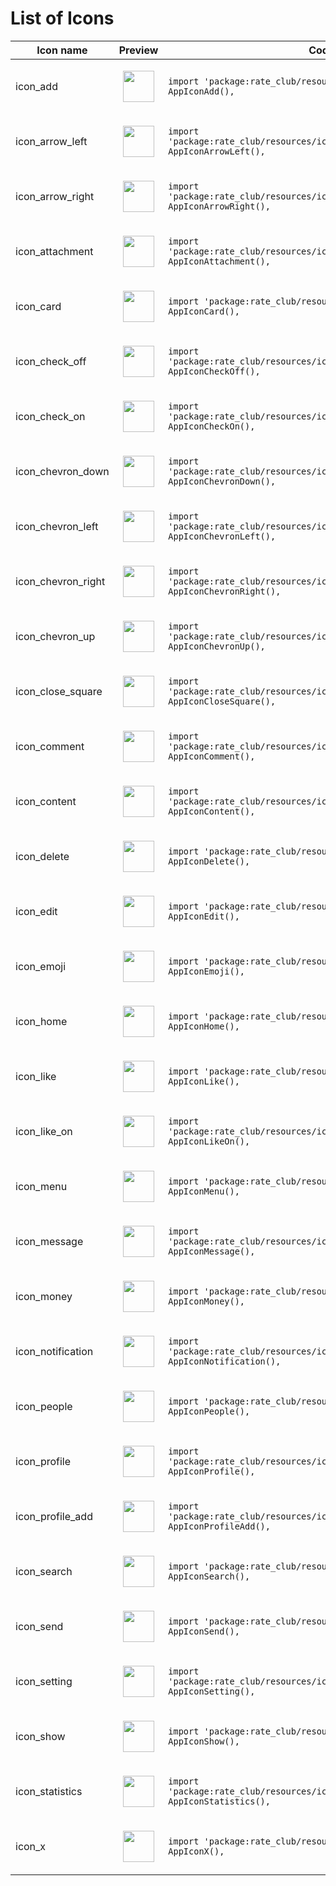 # List of Icons

| Icon name  | Preview  | Code |
|---|---|---|
| icon_add | <p align="center"><img width="50" loading="lazy" src="icons/add.svg"></p> | `import 'package:rate_club/resources/icons/icon_add.dart';`<br>`AppIconAdd(), `|
| icon_arrow_left | <p align="center"><img width="50" loading="lazy" src="icons/arrow_left.svg"></p> | `import 'package:rate_club/resources/icons/icon_arrow_left.dart';`<br>`AppIconArrowLeft(), `|
| icon_arrow_right | <p align="center"><img width="50" loading="lazy" src="icons/arrow_right.svg"></p> | `import 'package:rate_club/resources/icons/icon_arrow_right.dart';`<br>`AppIconArrowRight(), `|
| icon_attachment | <p align="center"><img width="50" loading="lazy" src="icons/attachment.svg"></p> | `import 'package:rate_club/resources/icons/icon_attachment.dart';`<br>`AppIconAttachment(), `|
| icon_card | <p align="center"><img width="50" loading="lazy" src="icons/card.svg"></p> | `import 'package:rate_club/resources/icons/icon_card.dart';`<br>`AppIconCard(), `|
| icon_check_off | <p align="center"><img width="50" loading="lazy" src="icons/check_off.svg"></p> | `import 'package:rate_club/resources/icons/icon_check_off.dart';`<br>`AppIconCheckOff(), `|
| icon_check_on | <p align="center"><img width="50" loading="lazy" src="icons/check_on.svg"></p> | `import 'package:rate_club/resources/icons/icon_check_on.dart';`<br>`AppIconCheckOn(), `|
| icon_chevron_down | <p align="center"><img width="50" loading="lazy" src="icons/chevron_down.svg"></p> | `import 'package:rate_club/resources/icons/icon_chevron_down.dart';`<br>`AppIconChevronDown(), `|
| icon_chevron_left | <p align="center"><img width="50" loading="lazy" src="icons/chevron_left.svg"></p> | `import 'package:rate_club/resources/icons/icon_chevron_left.dart';`<br>`AppIconChevronLeft(), `|
| icon_chevron_right | <p align="center"><img width="50" loading="lazy" src="icons/chevron_right.svg"></p> | `import 'package:rate_club/resources/icons/icon_chevron_right.dart';`<br>`AppIconChevronRight(), `|
| icon_chevron_up | <p align="center"><img width="50" loading="lazy" src="icons/chevron_up.svg"></p> | `import 'package:rate_club/resources/icons/icon_chevron_up.dart';`<br>`AppIconChevronUp(), `|
| icon_close_square | <p align="center"><img width="50" loading="lazy" src="icons/close_square.svg"></p> | `import 'package:rate_club/resources/icons/icon_close_square.dart';`<br>`AppIconCloseSquare(), `|
| icon_comment | <p align="center"><img width="50" loading="lazy" src="icons/comment.svg"></p> | `import 'package:rate_club/resources/icons/icon_comment.dart';`<br>`AppIconComment(), `|
| icon_content | <p align="center"><img width="50" loading="lazy" src="icons/content.svg"></p> | `import 'package:rate_club/resources/icons/icon_content.dart';`<br>`AppIconContent(), `|
| icon_delete | <p align="center"><img width="50" loading="lazy" src="icons/delete.svg"></p> | `import 'package:rate_club/resources/icons/icon_delete.dart';`<br>`AppIconDelete(), `|
| icon_edit | <p align="center"><img width="50" loading="lazy" src="icons/edit.svg"></p> | `import 'package:rate_club/resources/icons/icon_edit.dart';`<br>`AppIconEdit(), `|
| icon_emoji | <p align="center"><img width="50" loading="lazy" src="icons/emoji.svg"></p> | `import 'package:rate_club/resources/icons/icon_emoji.dart';`<br>`AppIconEmoji(), `|
| icon_home | <p align="center"><img width="50" loading="lazy" src="icons/home.svg"></p> | `import 'package:rate_club/resources/icons/icon_home.dart';`<br>`AppIconHome(), `|
| icon_like | <p align="center"><img width="50" loading="lazy" src="icons/like.svg"></p> | `import 'package:rate_club/resources/icons/icon_like.dart';`<br>`AppIconLike(), `|
| icon_like_on | <p align="center"><img width="50" loading="lazy" src="icons/like_on.svg"></p> | `import 'package:rate_club/resources/icons/icon_like_on.dart';`<br>`AppIconLikeOn(), `|
| icon_menu | <p align="center"><img width="50" loading="lazy" src="icons/menu.svg"></p> | `import 'package:rate_club/resources/icons/icon_menu.dart';`<br>`AppIconMenu(), `|
| icon_message | <p align="center"><img width="50" loading="lazy" src="icons/message.svg"></p> | `import 'package:rate_club/resources/icons/icon_message.dart';`<br>`AppIconMessage(), `|
| icon_money | <p align="center"><img width="50" loading="lazy" src="icons/money.svg"></p> | `import 'package:rate_club/resources/icons/icon_money.dart';`<br>`AppIconMoney(), `|
| icon_notification | <p align="center"><img width="50" loading="lazy" src="icons/notification.svg"></p> | `import 'package:rate_club/resources/icons/icon_notification.dart';`<br>`AppIconNotification(), `|
| icon_people | <p align="center"><img width="50" loading="lazy" src="icons/people.svg"></p> | `import 'package:rate_club/resources/icons/icon_people.dart';`<br>`AppIconPeople(), `|
| icon_profile | <p align="center"><img width="50" loading="lazy" src="icons/profile.svg"></p> | `import 'package:rate_club/resources/icons/icon_profile.dart';`<br>`AppIconProfile(), `|
| icon_profile_add | <p align="center"><img width="50" loading="lazy" src="icons/profile_add.svg"></p> | `import 'package:rate_club/resources/icons/icon_profile_add.dart';`<br>`AppIconProfileAdd(), `|
| icon_search | <p align="center"><img width="50" loading="lazy" src="icons/search.svg"></p> | `import 'package:rate_club/resources/icons/icon_search.dart';`<br>`AppIconSearch(), `|
| icon_send | <p align="center"><img width="50" loading="lazy" src="icons/send.svg"></p> | `import 'package:rate_club/resources/icons/icon_send.dart';`<br>`AppIconSend(), `|
| icon_setting | <p align="center"><img width="50" loading="lazy" src="icons/setting.svg"></p> | `import 'package:rate_club/resources/icons/icon_setting.dart';`<br>`AppIconSetting(), `|
| icon_show | <p align="center"><img width="50" loading="lazy" src="icons/show.svg"></p> | `import 'package:rate_club/resources/icons/icon_show.dart';`<br>`AppIconShow(), `|
| icon_statistics | <p align="center"><img width="50" loading="lazy" src="icons/statistics.svg"></p> | `import 'package:rate_club/resources/icons/icon_statistics.dart';`<br>`AppIconStatistics(), `|
| icon_x | <p align="center"><img width="50" loading="lazy" src="icons/x.svg"></p> | `import 'package:rate_club/resources/icons/icon_x.dart';`<br>`AppIconX(), `|
